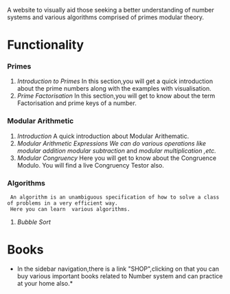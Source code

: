 A website to visually aid those seeking a better understanding of number systems and various algorithms comprised of primes modular theory.
# Functionality
### Primes
1. _Introduction to Primes_
    In this section,you will get a quick introduction about the prime numbers along with the examples with visualisation.
2. _Prime Factorisation_
    In this section,you will get to know about the term Factorisation and prime keys of a number.
    
### Modular Arithmetic
1. _Introduction_
    A quick introduction about Modular Arithematic.
2. _Modular Arithmetic Expressions_
   *We can do various operations like*
   *modular addition*
   *modular subtraction*
   and
   *modular multiplication ,etc.*
3. _Modular Congruency_
    Here you will get to know about the Congruence Modulo. You will find a live Congruency Testor also.
### Algorithms
     An algorithm is an unambiguous specification of how to solve a class of problems in a very efficient way.
     Here you can learn  various algorithms.
1. _Bubble Sort_

# Books
* In the sidebar navigation,there is a link "SHOP",clicking on that you can buy various important books related to Number system and can practice at your home also.*
